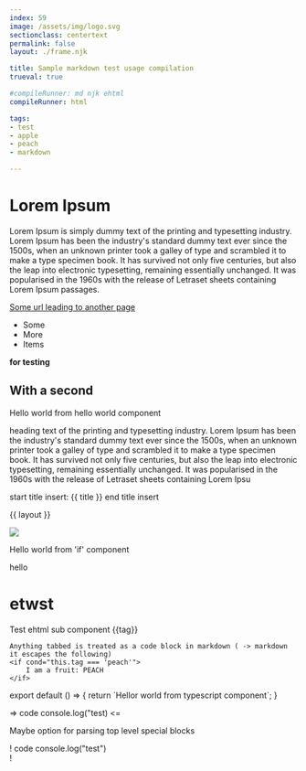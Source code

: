 ```yaml
---
index: 59
image: /assets/img/logo.svg
sectionclass: centertext
permalink: false
layout: ./frame.njk

title: Sample markdown test usage compilation
trueval: true

#compileRunner: md njk ehtml
compileRunner: html

tags:
- test
- apple
- peach
- markdown

---
```


# Lorem Ipsum

Lorem Ipsum is simply dummy text of the printing and typesetting industry. Lorem Ipsum has been the industry's standard dummy text ever since the 1500s, when an unknown printer took a galley of type and scrambled it to make a type specimen book. It has survived not only five centuries, but also the leap into electronic typesetting, remaining essentially unchanged. It was popularised in the 1960s with the release of Letraset sheets containing Lorem Ipsum passages.

[Some url leading to another page](/another-page)

- Some
- More
- Items

**for testing**

## With a second

<hello>
    Hello world from hello world component
</hello>

heading text of the printing and typesetting industry. Lorem Ipsum has been the industry's standard dummy text ever since the 1500s, when an unknown printer took a galley of type and scrambled it to make a type specimen book. It has survived not only five centuries, but also the leap into electronic typesetting, remaining essentially unchanged. It was popularised in the 1960s with the release of Letraset sheets containing Lorem Ipsu

start title insert:
{{ title }}
end title insert

{{ layout }}

<img src="{{image}}" />

<if cond="this.index <= 100">
    <p class="ifyes">
        Hello world from 'if' component
    <p>
</if>

hello

# etwst

<ehtml>
    Test ehtml sub component
</ehtml>

<for it="tag" of="tags">
    <hello>{{tag}}</hello>

    Anything tabbed is treated as a code block in markdown ( -> markdown it escapes the following)
    <if cond="this.tag === 'peach'">
        I am a fruit: PEACH
    </if>

</for>

<ts>
export default () => {
    return `Hellor world from typescript component`;
}
</ts>

=> code
    console.log("test)
<=

Maybe option for parsing top level special blocks

! code
  console.log("test")  
!

